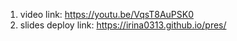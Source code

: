 1. video link:  https://youtu.be/VqsT8AuPSK0
2. slides deploy link:  https://irina0313.github.io/pres/
